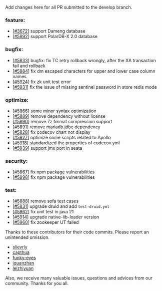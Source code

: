 Add changes here for all PR submitted to the develop branch.

<!-- Please add the `changes` to the following location(feature/bugfix/optimize/test) based on the type of PR -->

### feature:
- [[#3672](https://github.com/seata/seata/pull/3672)] support Dameng database
- [[#5892](https://github.com/seata/seata/pull/5892)] support PolarDB-X 2.0 database

### bugfix:
- [[#5833](https://github.com/seata/seata/pull/5833)] bugfix: fix TC retry rollback wrongly, after the XA transaction fail and rollback
- [[#5884](https://github.com/seata/seata/pull/5884)] fix dm escaped characters for upper and lower case column names
- [[#5924](https://github.com/seata/seata/pull/5924)] fix zk unit test error
- [[#5931](https://github.com/seata/seata/pull/5931)] fix the issue of missing sentinel password in store redis mode

### optimize:
- [[#5866](https://github.com/seata/seata/pull/5866)] some minor syntax optimization
- [[#5889](https://github.com/seata/seata/pull/5889)] remove dependency without license
- [[#5890](https://github.com/seata/seata/pull/5890)] remove 7z format compression support
- [[#5891](https://github.com/seata/seata/pull/5891)] remove mariadb.jdbc dependency
- [[#5828](https://github.com/seata/seata/pull/5828)] fix codecov chart not display
- [[#5927](https://github.com/seata/seata/pull/5927)] optimize some scripts related to Apollo
- [[#5918](https://github.com/seata/seata/pull/5918)] standardized the properties of codecov.yml
- [[#5939](https://github.com/seata/seata/pull/5939)] support jmx port in seata

### security:
- [[#5867](https://github.com/seata/seata/pull/5867)] fix npm package vulnerabilities
- [[#5898](https://github.com/seata/seata/pull/5898)] fix npm package vulnerabilities

### test:
- [[#5888](https://github.com/seata/seata/pull/5888)] remove sofa test cases
- [[#5831](https://github.com/seata/seata/pull/5831)] upgrade druid and add `test-druid.yml`
- [[#5862](https://github.com/seata/seata/pull/5862)] fix unit test in java 21
- [[#5914](https://github.com/seata/seata/pull/5914)] upgrade native-lib-loader version
- [[#5960](https://github.com/seata/seata/pull/5960)] fix zookeeper UT failed

Thanks to these contributors for their code commits. Please report an unintended omission.

<!-- Please make sure your Github ID is in the list below -->
- [slievrly](https://github.com/slievrly)
- [capthua](https://github.com/capthua)
- [funky-eyes](https://github.com/funky-eyes)
- [iquanzhan](https://github.com/iquanzhan)
- [leizhiyuan](https://github.com/leizhiyuan) 


Also, we receive many valuable issues, questions and advices from our community. Thanks for you all.

